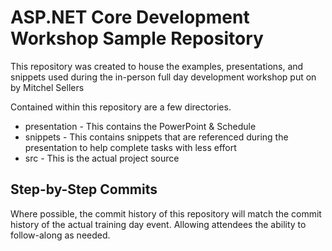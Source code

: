# ASP.NET Core Development Workshop Sample Repository

This repository was created to house the examples, presentations, and snippets used during the in-person full day development workshop put on by Mitchel Sellers

Contained within this repository are a few directories.

* presentation - This contains the PowerPoint & Schedule
* snippets - This contains snippets that are referenced during the presentation to help complete tasks with less effort
* src - This is the actual project source

## Step-by-Step Commits

Where possible, the commit history of this repository will match the commit history of the actual training day event.  Allowing attendees the ability to follow-along as needed.
